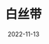 ---
title: "白丝带"
date: "2022-11-13"
price: "70.00"
theaters: ["中国电影资料馆艺术影院"]
remark: ['学术放映', '2009']
---